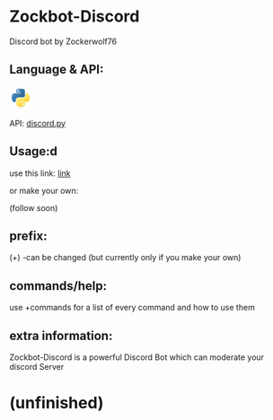 # Zockbot-Discord
Discord bot by Zockerwolf76

## Language & API:
<a href="https://www.python.org" target="_blank" rel="noreferrer"> <img src="https://raw.githubusercontent.com/devicons/devicon/master/icons/python/python-original.svg" alt="python" width="40" height="40"/> </a>

API: [discord.py](https://discordpy.readthedocs.io/en/stable/)

## Usage:d

use this link: [link](https://discord.com/oauth2/authorize?client_id=890362274617917480&permissions=8&scope=bot)

or make your own:

(follow soon)

## prefix: 

(+) -can be changed (but currently only if you make your own)

## commands/help:

use +commands for a list of every command and how to use them

## extra information:

Zockbot-Discord is a powerful Discord Bot which can moderate your discord Server 
# (unfinished)
